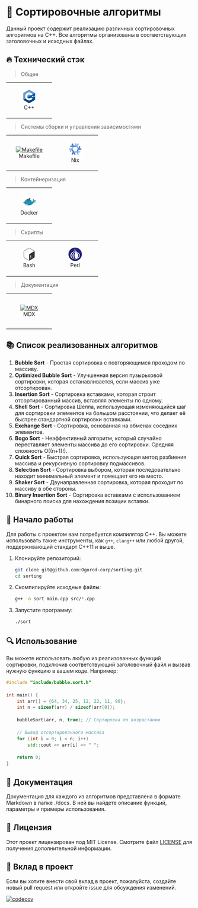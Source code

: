 # 🧮 Сортировочные алгоритмы

Данный проект содержит реализацию различных сортировочных алгоритмов на C++. Все алгоритмы организованы в соответствующих заголовочных и исходных файлах.

<h2 align="left" id="tech-stack">🔥 Технический стэк</h2>

> Общее

<table width='100%'>
  <tr>
    <td align='center' width='110' height='90'>
      <a href='#tech-stack'>
        <img src='https://github.com/devicons/devicon/blob/master/icons/cplusplus/cplusplus-original.svg' width='36' height='36' alt='C++'>
      </a>
      <br>C++
    </td>
  </tr>
</table>

> Системы сборки и управления зависимостями

<table width='100%'>
  <tr>
    <td align='center' width='110' height='90'>
      <a href='#tech-stack'>
        <img src='https://www.svgrepo.com/show/373819/makefile.svg' width='36' height='36' alt='Makefile'>
      </a>
      <br>Makefile
    </td>
    <td align='center' width='110' height='90'>
      <a href='#tech-stack'>
        <img src='https://github.com/devicons/devicon/blob/master/icons/nixos/nixos-original.svg' width='36' height='36' alt='Nix'>
      </a>
      <br>Nix
    </td>
  </tr>
</table>

> Контейнеризация

<table width='100%'>
  <tr>
    <td align='center' width='110' height='90'>
      <a href='#tech-stack'>
        <img src='https://github.com/devicons/devicon/blob/master/icons/docker/docker-original.svg' width='36' height='36' alt='Docker'>
      </a>
      <br>Docker
    </td>
  </tr>
</table>

> Скрипты

<table width='100%'>
  <tr>
    <td align='center' width='110' height='90'>
      <a href='#tech-stack'>
        <img src='https://github.com/devicons/devicon/blob/master/icons/bash/bash-original.svg' width='36' height='36' alt='Bash'>
      </a>
      <br>Bash
    </td>
    <td align='center' width='110' height='90'>
      <a href='#tech-stack'>
        <img src='https://github.com/devicons/devicon/blob/master/icons/perl/perl-original.svg' width='36' height='36' alt='Perl'>
      </a>
      <br>Perl
    </td>
  </tr>
</table>

> Документация

<table width='100%'>
  <tr>
    <td align='center' width='110' height='90'>
      <a href='#tech-stack'>
        <img src='https://www.svgrepo.com/show/373833/mdx.svg' width='36' height='36' alt='MDX'>
      </a>
      <br>MDX
    </td>
  </tr>
</table>

## 📚 Список реализованных алгоритмов

1. **Bubble Sort** - Простая сортировка с повторяющимся проходом по массиву.
2. **Optimized Bubble Sort** - Улучшенная версия пузырьковой сортировки, которая останавливается, если массив уже отсортирован.
3. **Insertion Sort** - Сортировка вставками, которая строит отсортированный массив, вставляя элементы по одному.
4. **Shell Sort** - Сортировка Шелла, использующая изменяющийся шаг для сортировки элементов на большом расстоянии, что делает её быстрее стандартной сортировки вставками.
5. **Exchange Sort** - Сортировка, основанная на обменах соседних элементов.
6. **Bogo Sort** - Неэффективный алгоритм, который случайно переставляет элементы массива до его сортировки. Средняя сложность O((n+1)!).
7. **Quick Sort** - Быстрая сортировка, использующая метод разбиения массива и рекурсивную сортировку подмассивов.
8. **Selection Sort** - Сортировка выбором, которая последовательно находит минимальный элемент и помещает его на место.
9. **Shaker Sort** - Двунаправленная сортировка, которая проходит по массиву в обе стороны.
10. **Binary Insertion Sort** - Сортировка вставками с использованием бинарного поиска для нахождения позиции вставки.

## 🚀 Начало работы

Для работы с проектом вам потребуется компилятор C++. Вы можете использовать такие инструменты, как `g++`, `clang++` или любой другой, поддерживающий стандарт C++11 и выше.

1. Клонируйте репозиторий:

   ```bash
   git clone git@github.com:Ogorod-corp/sorting.git
   cd sorting
   ```

2. Скомпилируйте исходные файлы:

   ```bash
   g++ -o sort main.cpp src/*.cpp
   ```

3. Запустите программу:

   ```bash
   ./sort
   ```

## 🔍 Использование

Вы можете использовать любую из реализованных функций сортировки, подключив соответствующий заголовочный файл и вызвав нужную функцию в вашем коде. Например:

```cpp
#include "include/bubble.sort.h"

int main() {
    int arr[] = {64, 34, 25, 12, 22, 11, 90};
    int n = sizeof(arr) / sizeof(arr[0]);

    bubbleSort(arr, n, true); // Сортировка по возрастанию

    // Вывод отсортированного массива
    for (int i = 0; i < n; i++)
        std::cout << arr[i] << " ";

    return 0;
}
```

## 📖 Документация

Документация для каждого из алгоритмов представлена в формате Markdown в папке ./docs. В ней вы найдете описание функций, параметры и примеры использования.

## 📄 Лицензия

Этот проект лицензирован под MIT License. Смотрите файл [LICENSE](LICENSE) для получения дополнительной информации.

## 🤝 Вклад в проект

Если вы хотите внести свой вклад в проект, пожалуйста, создайте новый pull request или откройте issue для обсуждения изменений.

[![codecov](https://codecov.io/gh/Daniil-Oberlev/sort-test/graph/badge.svg?token=ARS4LZ589I)](https://codecov.io/gh/Daniil-Oberlev/sort-test)
